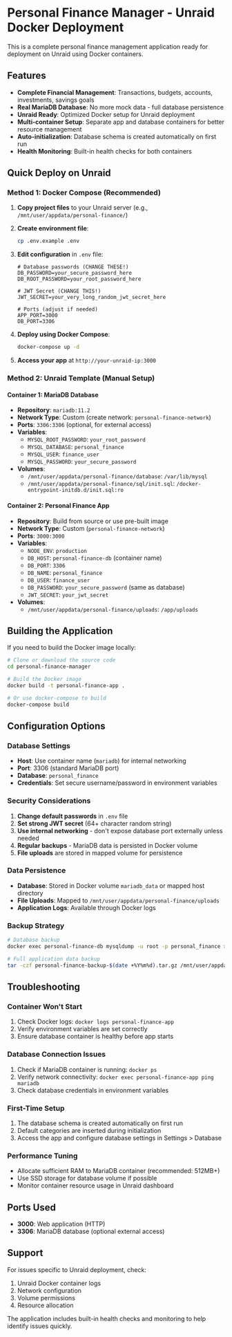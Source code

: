 # Personal Finance Manager - Unraid Docker Deployment

This is a complete personal finance management application ready for deployment on Unraid using Docker containers.

## Features

- **Complete Financial Management**: Transactions, budgets, accounts, investments, savings goals
- **Real MariaDB Database**: No more mock data - full database persistence
- **Unraid Ready**: Optimized Docker setup for Unraid deployment
- **Multi-container Setup**: Separate app and database containers for better resource management
- **Auto-initialization**: Database schema is created automatically on first run
- **Health Monitoring**: Built-in health checks for both containers

## Quick Deploy on Unraid

### Method 1: Docker Compose (Recommended)

1. **Copy project files** to your Unraid server (e.g., `/mnt/user/appdata/personal-finance/`)

2. **Create environment file**:
   ```bash
   cp .env.example .env
   ```

3. **Edit configuration** in `.env` file:
   ```env
   # Database passwords (CHANGE THESE!)
   DB_PASSWORD=your_secure_password_here
   DB_ROOT_PASSWORD=your_root_password_here
   
   # JWT Secret (CHANGE THIS!)
   JWT_SECRET=your_very_long_random_jwt_secret_here
   
   # Ports (adjust if needed)
   APP_PORT=3000
   DB_PORT=3306
   ```

4. **Deploy using Docker Compose**:
   ```bash
   docker-compose up -d
   ```

5. **Access your app** at `http://your-unraid-ip:3000`

### Method 2: Unraid Template (Manual Setup)

#### Container 1: MariaDB Database

- **Repository**: `mariadb:11.2`
- **Network Type**: Custom (create network: `personal-finance-network`)
- **Ports**: `3306:3306` (optional, for external access)
- **Variables**:
  - `MYSQL_ROOT_PASSWORD`: `your_root_password`
  - `MYSQL_DATABASE`: `personal_finance`
  - `MYSQL_USER`: `finance_user`
  - `MYSQL_PASSWORD`: `your_secure_password`
- **Volumes**:
  - `/mnt/user/appdata/personal-finance/database`: `/var/lib/mysql`
  - `/mnt/user/appdata/personal-finance/sql/init.sql`: `/docker-entrypoint-initdb.d/init.sql:ro`

#### Container 2: Personal Finance App

- **Repository**: Build from source or use pre-built image
- **Network Type**: Custom (`personal-finance-network`)
- **Ports**: `3000:3000`
- **Variables**:
  - `NODE_ENV`: `production`
  - `DB_HOST`: `personal-finance-db` (container name)
  - `DB_PORT`: `3306`
  - `DB_NAME`: `personal_finance`
  - `DB_USER`: `finance_user`
  - `DB_PASSWORD`: `your_secure_password` (same as database)
  - `JWT_SECRET`: `your_jwt_secret`
- **Volumes**:
  - `/mnt/user/appdata/personal-finance/uploads`: `/app/uploads`

## Building the Application

If you need to build the Docker image locally:

```bash
# Clone or download the source code
cd personal-finance-manager

# Build the Docker image
docker build -t personal-finance-app .

# Or use docker-compose to build
docker-compose build
```

## Configuration Options

### Database Settings

- **Host**: Use container name (`mariadb`) for internal networking
- **Port**: 3306 (standard MariaDB port)
- **Database**: `personal_finance`
- **Credentials**: Set secure username/password in environment variables

### Security Considerations

1. **Change default passwords** in `.env` file
2. **Set strong JWT secret** (64+ character random string)
3. **Use internal networking** - don't expose database port externally unless needed
4. **Regular backups** - MariaDB data is persisted in Docker volume
5. **File uploads** are stored in mapped volume for persistence

### Data Persistence

- **Database**: Stored in Docker volume `mariadb_data` or mapped host directory
- **File Uploads**: Mapped to `/mnt/user/appdata/personal-finance/uploads`
- **Application Logs**: Available through Docker logs

### Backup Strategy

```bash
# Database backup
docker exec personal-finance-db mysqldump -u root -p personal_finance > backup.sql

# Full application data backup
tar -czf personal-finance-backup-$(date +%Y%m%d).tar.gz /mnt/user/appdata/personal-finance/
```

## Troubleshooting

### Container Won't Start

1. Check Docker logs: `docker logs personal-finance-app`
2. Verify environment variables are set correctly
3. Ensure database container is healthy before app starts

### Database Connection Issues

1. Check if MariaDB container is running: `docker ps`
2. Verify network connectivity: `docker exec personal-finance-app ping mariadb`
3. Check database credentials in environment variables

### First-Time Setup

1. The database schema is created automatically on first run
2. Default categories are inserted during initialization
3. Access the app and configure database settings in Settings > Database

### Performance Tuning

- Allocate sufficient RAM to MariaDB container (recommended: 512MB+)
- Use SSD storage for database volume if possible
- Monitor container resource usage in Unraid dashboard

## Ports Used

- **3000**: Web application (HTTP)
- **3306**: MariaDB database (optional external access)

## Support

For issues specific to Unraid deployment, check:
1. Unraid Docker container logs
2. Network configuration
3. Volume permissions
4. Resource allocation

The application includes built-in health checks and monitoring to help identify issues quickly.